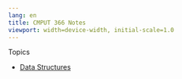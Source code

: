 ```yaml
---
lang: en
title: CMPUT 366 Notes
viewport: width=device-width, initial-scale=1.0
---
```

Topics
- [Data Structures](data_structures.html)